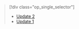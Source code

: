 > [!div class="op_single_selector"]
> * [Update 2](../articles/storsimple/storsimple-deployment-walkthrough-gov-u2.md)
> * [Update 1](../articles/storsimple/storsimple-deployment-walkthrough-gov.md)
> 
> 



<!--HONumber=Nov16_HO3-->


